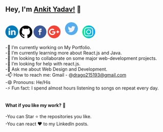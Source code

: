 ## Hey, I'm [Ankit Yadav!](https://drago215193.github.io/) 👋

<a href="https://www.linkedin.com/in/ankit-yadav-1682b01bb/" target="blank"><img src="https://github.com/Drago215193/Drago215193/blob/main/logos/linkedin.png" width="40"  padding="10 10 10 10"/></a>
<a href="https://github.com/Drago215193" target="_blank"><img src="https://github.com/Drago215193/Drago215193/blob/main/logos/github-logo.png" width="40" padding="10px 10px 10px 10px"/></a>
<a href="https://www.facebook.com/drago215193/" target="_blank"><img src="https://github.com/Drago215193/Drago215193/blob/main/logos/facebook.png" width="40" padding="10 10 10 10"/></a>
<a href="mailto:ankityadav215193@gmail.com" target="_blank"><img src="https://github.com/Drago215193/Drago215193/blob/main/logos/google-plus.png" width="40" padding="10 10 10 10"/></a>
<a href="https://twitter.com/Drago215193/" target="_blank"><img src="https://github.com/Drago215193/Drago215193/blob/main/logos/twitter.png" width="40" style="padding:10px 10px 10px 10px" /></a>
<a href="https://www.instagram.com/__a_n_k_i_t_._/" target="_blank"><img src="https://github.com/Drago215193/Drago215193/blob/main/logos/instagram.png" width="40" padding="10 10 10 10"/></a><br><br>
-🔭 I’m currently working on My Portfolio.<br>
-🌱 I’m currently learning more about React.js and Java.<br>
-👯 I’m looking to collaborate on some major web-development projects.<br>
-🤔 I’m looking for help with react.js.<br>
-💬 Ask me about Web Design and Development.<br>
-📫 How to reach me: Gmail - @drago215193@gmail.com <br>
-😄 Pronouns: He/His <br>
-⚡ Fun fact: I spend almost hours listening to songs on repeat every day. <br><br>

<strong><strong>What if you like my work?</strong></strong> 🤩<br><br>
-You can Star ⭐ the repositories you like.<br>
-You can react ❤️ to my LinkedIn posts.<br>
